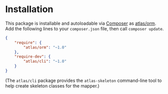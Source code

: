 # Installation

This package is installable and autoloadable via [Composer](https://getcomposer.org/)
as [atlas/orm](https://packagist.org/packages/atlas/orm). Add the following lines
to your `composer.json` file, then call `composer update`.

```json
{
    "require": {
        "atlas/orm": "~1.0"
    },
    "require-dev": {
        "atlas/cli": "~1.0"
    }
}
```

(The `atlas/cli` package provides the `atlas-skeleton` command-line tool to
help create skeleton classes for the mapper.)
